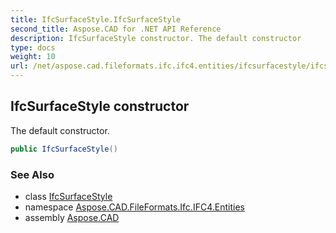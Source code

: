 ```yaml
---
title: IfcSurfaceStyle.IfcSurfaceStyle
second_title: Aspose.CAD for .NET API Reference
description: IfcSurfaceStyle constructor. The default constructor
type: docs
weight: 10
url: /net/aspose.cad.fileformats.ifc.ifc4.entities/ifcsurfacestyle/ifcsurfacestyle/
---
```

## IfcSurfaceStyle constructor

The default constructor.

```csharp
public IfcSurfaceStyle()
```

### See Also

* class [IfcSurfaceStyle](../)
* namespace [Aspose.CAD.FileFormats.Ifc.IFC4.Entities](../../ifcsurfacestyle/)
* assembly [Aspose.CAD](../../../)


